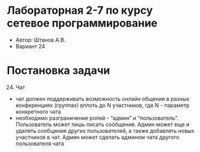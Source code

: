 # Лабораторная 2-7 по курсу сетевое программирование
- Автор: Штанов А.В.
- Вариант 24

# Постановка задачи
24. Чат

- чат должен поддерживать возможность онлайн общения в разных конференциях (группах) вплоть до N участников, где N - параметр конкретного чата
- необходимо разграничение ролей - “админ” и “пользователь”. Пользователь может лишь писать сообщения. Админ может еще и удалять сообщения других пользователей, а также добавлять новых участников в чат. Админ может сделать админом чата другого пользователя чата
